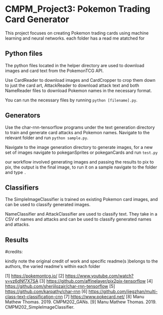# CMPM_Project3: Pokemon Trading Card Generator

This project focuses on creating Pokemon trading cards using machine learning and neural networks. each folder has a read me atatched for 

## Python files  
The python files located in the helper directory are used to download images and card text from the PokemonTCG API.

Use CardReader to download images and CardCropper to crop them down to just the card art, AttackReader to download attack text and both NameReader files to download Pokemon names in the necessary format.

You can run the necessary files by running `python [filename].py`.

## Generators  
Use the char-rnn-tensorflow programs under the text generation directory to train and generate card attacks and Pokemon names. Navigate to the relevant folder and run `python sample.py`.

Navigate to the image generation directory to generate images, for a new set of images navigate to pokeganSprites or pokeganCards and run `test.py`

our workflow involved generating images and passing the results to pix to pix, the output is the final image, to run it on a sample navigate to the folder and type `.`


## Classifiers  
The SimpleImageClassifier is trained on existing Pokemon card images, and can be used to classify generated images.

NameClassifier and AttackClassifier are used to classify text. They take in a CSV of names and attacks and can be used to classify generated names and attacks. 

## Results




#credits: 

kindly note the original credit of work and specific readme(s  )belongs to the authors,   the varied readme's within each folder 


[1]   https://pokemontcg.io/
[2]    https://www.youtube.com/watch?v=yz6dNf7X7SA
[3]    https://github.com/affinelayer/pix2pix-tensorflow
[4]    https://github.com/sherjilozair/char-rnn-tensorflow
[5]    https://github.com/karpathy/char-rnn
[6]     https://github.com/jiegzhan/multi-class-text-classification-cnn
[7]    https://www.pokecard.net/
[8]  Manu Mathew Thomas. 2019. CMPM202_GANs.
[9]  Manu Mathew Thomas. 2019. CMPM202_SimpleImageClassifier.


